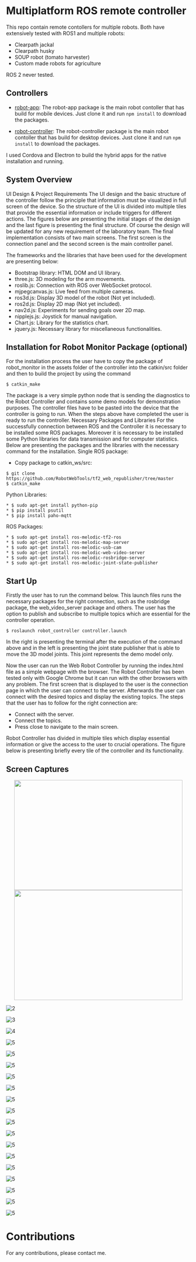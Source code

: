 # Multiplatform ROS remote controller

This repo contain remote contollers for multiple robots. Both have extensively tested with ROS1 and multiple robots:

* Clearpath jackal
* Clearpath husky
* SOUP robot (tomato harvester)
* Custom made robots for agriculture

ROS 2 never tested.

## Controllers

* [robot-app](https://github.com/georgealexakis/multiplatform_ros_remote_controller/tree/main/robot-app): The robot-app package is the main robot contoller that has build for mobile devices. Just clone it and run  `npm install` to download the packages.

* [robot-controller](https://github.com/georgealexakis/multiplatform_ros_remote_controller/tree/main/robot-controller): The robot-controller package is the main robot contoller that has build for desktop devices. Just clone it and run  `npm install` to download the packages.

I used Cordova and Electron to build the hybrid apps for the native installation and running.

## System Overview

UI Design & Project Requirements 
The UI design and the basic structure of the controller follow the principle that information must be 
visualized in full screen of the device. So the structure of the UI is divided into multiple tiles that provide 
the essential information or include triggers for different actions. The figures below are presenting the 
initial stages of the design and the last figure is presenting the final structure. Of course the design will 
be updated for any new requirement of the laboratory team. The final implementation consists of two 
main screens. The first screen is the connection panel and the second screen is the main controller 
panel.

The frameworks and the libraries that have been used for the development are presenting below: 
* Bootstrap library: HTML DOM and UI library. 
* three.js: 3D modeling for the arm movements. 
* roslib.js: Connection with ROS over WebSocket protocol. 
* mjpegcanvas.js: Live feed from multiple cameras. 
* ros3d.js: Display 3D model of the robot (Not yet included). 
* ros2d.js: Display 2D map (Not yet included). 
* nav2d.js: Experiments for sending goals over 2D map. 
* nipplejs.js: Joystick for manual navigation. 
* Chart.js: Library for the statistics chart. 
* jquery.js: Necessary library for miscellaneous functionalities.

## Installation for Robot Monitor Package (optional)

For the installation process the user have to copy the package of robot_monitor in the assets folder of 
the controller into the catkin/src folder and then to build the project by using the command 

`$ catkin_make`

The package is a very simple python node that is sending the diagnostics to the Robot Controller and 
contains some demo models for demonstration purposes. The controller files have to be pasted into the 
device that the controller is going to run. When the steps above have completed the user is ready to run 
the controller. 
Necessary Packages and Libraries 
For the successfully connection between ROS and the Controller it is necessary to be installed some ROS 
packages. Moreover it is necessary to be installed some Python libraries for data transmission and for 
computer statistics. Below are presenting the packages and the libraries with the necessary command 
for the installation. 
Single ROS package: 

* Copy package to catkin_ws/src: 
```
$ git clone https://github.com/RobotWebTools/tf2_web_republisher/tree/master
$ catkin_make
```

Python Libraries: 
```
* $ sudo apt-get install python-pip 
* $ pip install psutil 
* $ pip install paho-mqtt 
```

ROS Packages:
```
* $ sudo apt-get install ros-melodic-tf2-ros 
* $ sudo apt-get install ros-melodic-map-server 
* $ sudo apt-get install ros-melodic-usb-cam 
* $ sudo apt-get install ros-melodic-web-video-server 
* $ sudo apt-get install ros-melodic-rosbridge-server 
* $ sudo apt-get install ros-melodic-joint-state-publisher 
```

## Start Up 

Firstly the user has to run the command below. This launch files runs the necessary packages for the 
right connection, such as the rosbridge package, the web_video_server package and others. The user 
has the option to publish and subscribe to multiple topics which are essential for the controller 
operation.

`$ roslaunch robot_controller controller.launch`

In the right is presenting the terminal after the execution of the command above and in the left is 
presenting the joint state publisher that is able to move the 3D model joints. This joint represents the 
demo model only.

Now the user can run the Web Robot Controller by running the index.html file as a simple webpage with 
the browser. The Robot Controller has been tested only with Google Chrome but it can run with the 
other browsers with any problem. The first screen that is displayed to the user is the connection page in 
which the user can connect to the server. Afterwards the user can connect with the desired topics and 
display the existing topics. The steps that the user has to follow for the right connection are: 
* Connect with the server. 
* Connect the topics. 
* Press close to navigate to the main screen.

Robot Controller has divided in multiple tiles which display essential information or give the access to 
the user to crucial operations. The figure below is presenting briefly every tile of the controller and its 
functionality.

## Screen Captures

<p align="center">
  <img width="460" height="300" src="screen-captures/controller/1.png">

  <img width="460" height="300" src="screen-captures/controller/2.png">
</p>



![2](screen-captures/controller/2.png)

![3](screen-captures/controller/3.png)

![4](screen-captures/controller/4.png)

![5](screen-captures/controller/5.png)

![5](screen-captures/controller/6.png)

![5](screen-captures/controller/7.png)

![5](screen-captures/controller/8.png)

![5](screen-captures/controller/9.png)

![5](screen-captures/controller/10.png)

![5](screen-captures/controller/11.png)

![5](screen-captures/controller/12.png)

![5](screen-captures/controller/13.png)

![5](screen-captures/controller/14.png)

![5](screen-captures/controller/15.png)

![5](screen-captures/controller/16.png)

![5](screen-captures/controller/17.png)

![5](screen-captures/controller/18.png)

![5](screen-captures/controller/19.png)

![5](screen-captures/controller/20.png)

# Contributions

For any contributions, please contact me.